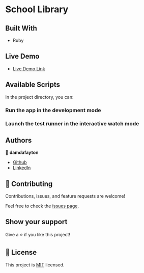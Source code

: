 # School Library

## Built With

- Ruby


## Live Demo

- [Live Demo Link](https://)


## Available Scripts

In the project directory, you can:

### Run the app in the development mode


### Launch the test runner in the interactive watch mode


## Authors

👤 **damdafayton**

- [Github](https://github.com/damdafayton)
- [LinkedIn](https://linkedin.com/in/damdafayton)


## 🤝 Contributing

Contributions, issues, and feature requests are welcome!

Feel free to check the [issues page](../../issues/).


## Show your support

Give a ⭐️ if you like this project!


## 📝 License

This project is [MIT](./MIT.md) licensed.
